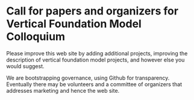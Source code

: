 # Call for papers and organizers for Vertical Foundation Model Colloquium
Please improve this web site by adding additional projects, improving the description of vertical foundation model projects, and however else you would suggest.

We are bootstrapping governance, using Github for transparency.  Eventually there may be volunteers and a committee of organizers that addresses marketing and hence the web site.
